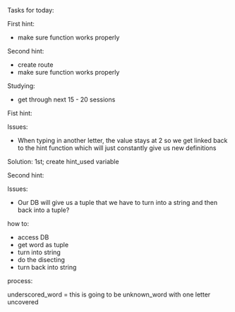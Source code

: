 Tasks for today:

First hint:
- make sure function works properly

Second hint:
- create route 
- make sure function works properly

Studying: 
- get through next 15 - 20 sessions 



Fist hint: 

Issues: 
- When typing in another letter, the value stays at 2 so we get linked back to the hint function which will just constantly give us new definitions

Solution: 1st; create hint_used variable


Second hint:

Issues:
- Our DB will give us a tuple that we have to turn into a string and then back into a tuple?
 
how to:

- access DB
- get word as tuple
- turn into string
- do the disecting
- turn back into string

process:

underscored_word = this is going to be unknown_word with one letter uncovered



